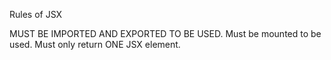 Rules of JSX

MUST BE IMPORTED AND EXPORTED TO BE USED.
Must be mounted to be used.
Must only return ONE JSX element.